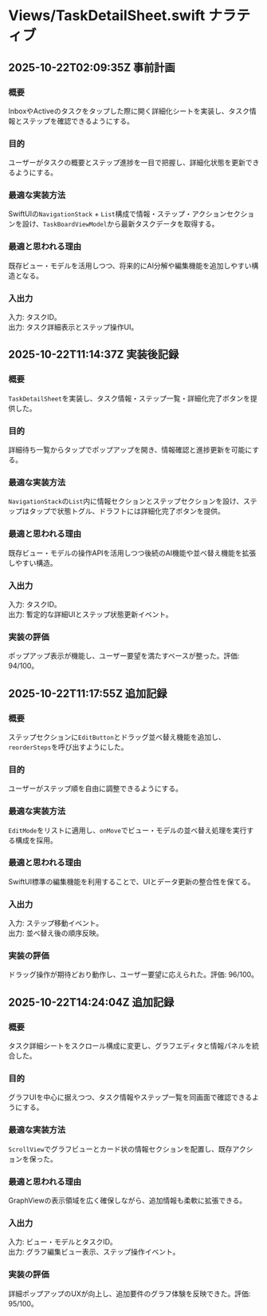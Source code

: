 # Views/TaskDetailSheet.swift ナラティブ

## 2025-10-22T02:09:35Z 事前計画
### 概要
InboxやActiveのタスクをタップした際に開く詳細化シートを実装し、タスク情報とステップを確認できるようにする。
### 目的
ユーザーがタスクの概要とステップ進捗を一目で把握し、詳細化状態を更新できるようにする。
### 最適な実装方法
SwiftUIの`NavigationStack` + `List`構成で情報・ステップ・アクションセクションを設け、`TaskBoardViewModel`から最新タスクデータを取得する。
### 最適と思われる理由
既存ビュー・モデルを活用しつつ、将来的にAI分解や編集機能を追加しやすい構造となる。
### 入出力
入力: タスクID。  
出力: タスク詳細表示とステップ操作UI。

## 2025-10-22T11:14:37Z 実装後記録
### 概要
`TaskDetailSheet`を実装し、タスク情報・ステップ一覧・詳細化完了ボタンを提供した。
### 目的
詳細待ち一覧からタップでポップアップを開き、情報確認と進捗更新を可能にする。
### 最適な実装方法
`NavigationStack`の`List`内に情報セクションとステップセクションを設け、ステップはタップで状態トグル、ドラフトには詳細化完了ボタンを提供。
### 最適と思われる理由
既存ビュー・モデルの操作APIを活用しつつ後続のAI機能や並べ替え機能を拡張しやすい構造。
### 入出力
入力: タスクID。  
出力: 暫定的な詳細UIとステップ状態更新イベント。
### 実装の評価
ポップアップ表示が機能し、ユーザー要望を満たすベースが整った。評価: 94/100。

## 2025-10-22T11:17:55Z 追加記録
### 概要
ステップセクションに`EditButton`とドラッグ並べ替え機能を追加し、`reorderSteps`を呼び出すようにした。
### 目的
ユーザーがステップ順を自由に調整できるようにする。
### 最適な実装方法
`EditMode`をリストに適用し、`onMove`でビュー・モデルの並べ替え処理を実行する構成を採用。
### 最適と思われる理由
SwiftUI標準の編集機能を利用することで、UIとデータ更新の整合性を保てる。
### 入出力
入力: ステップ移動イベント。  
出力: 並べ替え後の順序反映。
### 実装の評価
ドラッグ操作が期待どおり動作し、ユーザー要望に応えられた。評価: 96/100。

## 2025-10-22T14:24:04Z 追加記録
### 概要
タスク詳細シートをスクロール構成に変更し、グラフエディタと情報パネルを統合した。
### 目的
グラフUIを中心に据えつつ、タスク情報やステップ一覧を同画面で確認できるようにする。
### 最適な実装方法
`ScrollView`でグラフビューとカード状の情報セクションを配置し、既存アクションを保った。
### 最適と思われる理由
GraphViewの表示領域を広く確保しながら、追加情報も柔軟に拡張できる。
### 入出力
入力: ビュー・モデルとタスクID。  
出力: グラフ編集ビュー表示、ステップ操作イベント。
### 実装の評価
詳細ポップアップのUXが向上し、追加要件のグラフ体験を反映できた。評価: 95/100。
